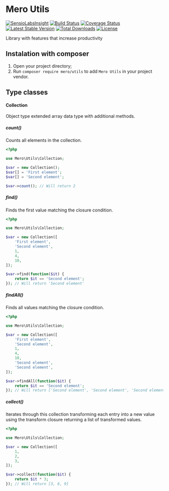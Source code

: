 Mero Utils
==========

[![SensioLabsInsight](https://insight.sensiolabs.com/projects/24892481-5df4-476e-b25c-67ca7fee6bd4/mini.png)](https://insight.sensiolabs.com/projects/24892481-5df4-476e-b25c-67ca7fee6bd4)
[![Build Status](https://travis-ci.org/merorafael/php-utils.svg?branch=master)](https://travis-ci.org/merorafael/php-utils)
[![Coverage Status](https://coveralls.io/repos/github/merorafael/php-utils/badge.svg?branch=master)](https://coveralls.io/github/merorafael/php-utils?branch=master)
[![Latest Stable Version](https://poser.pugx.org/mero/utils/v/stable.svg)](https://packagist.org/packages/mero/utils)
[![Total Downloads](https://poser.pugx.org/mero/utils/downloads.svg)](https://packagist.org/packages/mero/utils)
[![License](https://poser.pugx.org/mero/utils/license.svg)](https://packagist.org/packages/mero/utils)

Library with features that increase productivity

Instalation with composer
-------------------------

1. Open your project directory;
2. Run `composer require mero/utils` to add `Mero Utils`
 in your project vendor.

Type classes
------------

#### Collection

Object type extended array data type with additional methods.

##### count()

Counts all elements in the collection.

```php
<?php

use Mero\Utils\Collection;

$var = new Collection();
$var[] = 'First element';
$var[] = 'Second element';

$var->count(); // Will return 2
```

##### find()

Finds the first value matching the closure condition.

```php
<?php

use Mero\Utils\Collection;

$var = new Collection([
    'First element',
    'Second element',
    1,
    4,
    10,
]);

$var->find(function($it) {
    return $it == 'Second element';
}); // Will return 'Second element'
```

##### findAll()

Finds all values matching the closure condition.

```php
<?php

use Mero\Utils\Collection;

$var = new Collection([
    'First element',
    'Second element',
    1,
    4,
    10,
    'Second element',
    'Second element',
]);

$var->findAll(function($it) {
    return $it == 'Second element';
}); // Will return ['Second element', 'Second element', 'Second element']
```

##### collect()

Iterates through this collection transforming each entry into a new value using the
transform closure returning a list of transformed values.

```php
<?php

use Mero\Utils\Collection;

$var = new Collection([
    1,
    2,
    3,
]);

$var->collect(function($it) {
    return $it * 3;
}); // Will return [3, 6, 9]
```
 

